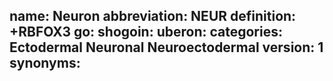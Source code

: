 name: Neuron
abbreviation: NEUR
definition: +RBFOX3
go:
shogoin: 
uberon:
categories: Ectodermal Neuronal Neuroectodermal
version: 1
synonyms:
---

